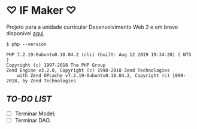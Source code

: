 # &#9825; IF Maker &#9825;
Projeto para a unidade curricular Desenvolvimento Web 2 e em breve disponível [aqui](#).

``$ php --version``
```
PHP 7.2.19-0ubuntu0.18.04.2 (cli) (built: Aug 12 2019 19:34:28) ( NTS )
Copyright (c) 1997-2018 The PHP Group
Zend Engine v3.2.0, Copyright (c) 1998-2018 Zend Technologies
    with Zend OPcache v7.2.19-0ubuntu0.18.04.2, Copyright (c) 1999-2018, by Zend Technologies
```

## _TO-DO LIST_
- [ ] Terminar Model;
- [ ] Terminar DAO.